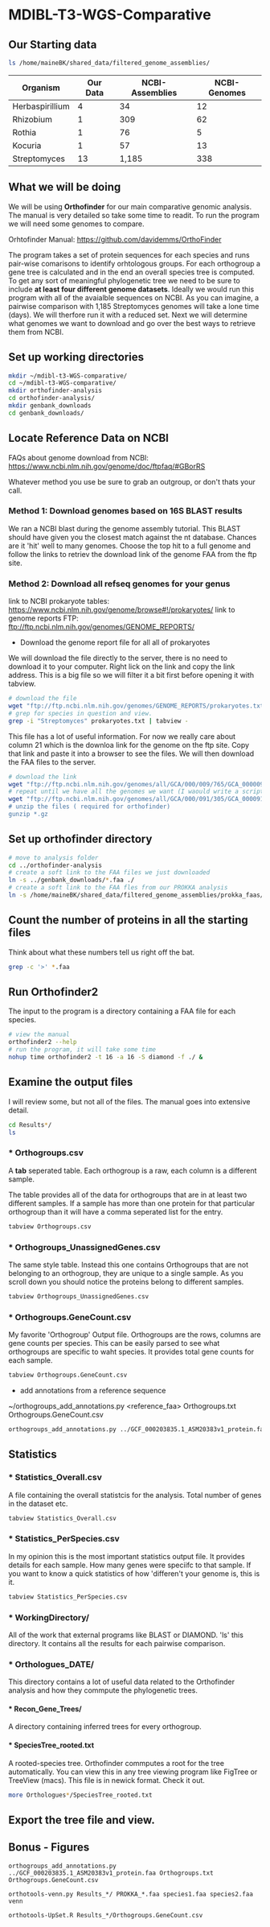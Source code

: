 # MDIBL-T3-WGS-Comparative

## Our Starting data

```bash
ls /home/maineBK/shared_data/filtered_genome_assemblies/
```


Organism       |  Our Data      | NCBI-Assemblies | NCBI-Genomes
-------------  | -------------- | -------------   | ------------
Herbaspirillium| 4              | 34    | 12
Rhizobium      | 1              | 309    | 62
Rothia         | 1              | 76    | 5
Kocuria        | 1              | 57   | 13
Streptomyces   | 13             | 1,185    | 338

## What we will be doing

We will be using **Orthofinder** for our main comparative genomic analysis. The manual is very detailed so take some time to readit. To run the program we will need some genomes to compare.

Orhtofinder Manual: https://github.com/davidemms/OrthoFinder

The program takes a set of protein sequences for each species and runs pair-wise comarisons to identify orhtologous groups. For each orthogroup a gene tree is calculated and in the end an overall species tree is computed. To get any sort of meaningful phylogenetic tree we need to be sure to include **at least four different genome datasets**. Ideally we would run this program with all of the avaialble sequences on NCBI. As you can imagine, a pairwise comparison with 1,185 Streptomyces genomes will take a lone time (days). We will therfore run it with a reduced set. Next we will determine what genomes we want to download and go over the best ways to retrieve them from NCBI.


## Set up working directories
```bash
mkdir ~/mdibl-t3-WGS-comparative/
cd ~/mdibl-t3-WGS-comparative/
mkdir orthofinder-analysis
cd orthofinder-analysis/
mkdir genbank_downloads
cd genbank_downloads/
```

## Locate Reference Data on NCBI

FAQs about genome download from NCBI: https://www.ncbi.nlm.nih.gov/genome/doc/ftpfaq/#GBorRS

Whatever method you use be sure to grab an outgroup, or don't thats your call.

### Method 1: Download genomes based on 16S BLAST results

We ran a NCBI blast during the genome assembly tutorial. This BLAST should have given you the closest match against the nt database. Chances are it 'hit' well to many genomes. Choose the top hit to a full genome and follow the links to retriev the download link of the genome FAA from the ftp site.


### Method 2: Download all refseq genomes for your genus

link to NCBI prokaryote tables: https://www.ncbi.nlm.nih.gov/genome/browse#!/prokaryotes/
link to genome reports FTP: ftp://ftp.ncbi.nlm.nih.gov/genomes/GENOME_REPORTS/

* Download the genome report file for all all of prokaryotes

We will download the file directly to the server, there is no need to download it to your computer. Right lick on the link and copy the link address. This is a big file so we will filter it a bit first before opening it with tabview.

```bash
# download the file
wget "ftp://ftp.ncbi.nlm.nih.gov/genomes/GENOME_REPORTS/prokaryotes.txt"
# grep for species in question and view.
grep -i "Streptomyces" prokaryotes.txt | tabview -
```

This file has a lot of useful information. For now we really care about column 21 which is the downloa link for the genome on the ftp site. Copy that link and paste it into a browser to see the files. We will then download the FAA files to the server.

```bash
# download the link
wget "ftp://ftp.ncbi.nlm.nih.gov/genomes/all/GCA/000/009/765/GCA_000009765.2_ASM976v2/*.faa.gz"
# repeat until we have all the genomes we want (I waould write a script to do this"
wget "ftp://ftp.ncbi.nlm.nih.gov/genomes/all/GCA/000/091/305/GCA_000091305.1_ASM9130v1".faa.gz"
# unzip the files ( required for orthofinder)
gunzip *.gz
```


## Set up orthofinder directory

```bash
# move to analysis folder
cd ../orthofinder-analysis
# create a soft link to the FAA files we just downloaded
ln -s ../genbank_downloads/*.faa ./
# create a soft link to the FAA fles from our PROKKA analysis
ln -s /home/maineBK/shared_data/filtered_genome_assemblies/prokka_faas/*.faa ./
```

## Count the number of proteins in all the starting files
Think about what these numbers tell us right off the bat.

```bash
grep -c '>' *.faa
```

## Run Orthofinder2

The input to the program is a directory containing a FAA file for each species.

```bash
# view the manual
orthofinder2 --help
# run the program, it will take some time
nohup time orthofinder2 -t 16 -a 16 -S diamond -f ./ &
```

## Examine the output files

I will review some, but not all of the files. The manual goes into extensive detail.

```bash
cd Results*/
ls
```

### * Orthogroups.csv

A **tab** seperated table. Each orthogroup is a raw, each column is a different sample.

The table provides all of the data for orthogroups that are in at least two different samples. If a sample has more than one protein for that particular orthogroup than it will have a comma seperated list for the entry. 

```bash
tabview Orthogroups.csv
```

### * Orthogroups_UnassignedGenes.csv

The same style table. Instead this one contains Orthogroups that are not belonging to an orthogroup, they are unique to a single sample. As you scroll down you should notice the proteins belong to different samples.

```bash
tabview Orthogroups_UnassignedGenes.csv
```

###  * Orthogroups.GeneCount.csv

My favorite 'Orthogroup' Output file. Orthogroups are the rows, columns are gene counts per species. This can be easily parsed to see what orthogroups are specific to waht species. It provides total gene counts for each sample.

```bash
tabview Orthogroups.GeneCount.csv
```

* add annotations from a reference sequence

~/orthogroups_add_annotations.py <reference_faa> Orthogroups.txt  Orthogroups.GeneCount.csv

```bash
orthogroups_add_annotations.py ../GCF_000203835.1_ASM20383v1_protein.faa Orthogroups.txt  Orthogroups.GeneCount.csv | tabview -
```


## Statistics

### * Statistics_Overall.csv

A file containing the overall statistcis for the analysis. Total number of genes in the dataset etc. 

```bash
tabview Statistics_Overall.csv
```

### * Statistics_PerSpecies.csv

In my opinion this is the most important statistics output file. It provides details for each sample. How many genes were speciifc to that sample. If you want to know a quick statistics of how 'differen't your genome is, this is it.

```bash
tabview Statistics_PerSpecies.csv
```

### * WorkingDirectory/

All of the work that external programs like BLAST or DIAMOND. 'ls' this directory. It contains all the results for each pairwise comparison.

### * Orthologues_DATE/

This directory contains a lot of useful data related to the Orthofinder analysis and how they commpute the phylogenetic trees.

#### * Recon_Gene_Trees/

A directory containing inferred trees for every orthogroup.

#### * SpeciesTree_rooted.txt

A rooted-species tree. Orthofinder commputes a root for the tree automatically. You can view this in any tree viewing program like FigTree or TreeView (macs). This file is in newick format. Check it out.

```bash
more Orthologues*/SpeciesTree_rooted.txt
```

## Export the tree file and view.


## Bonus - Figures
```
orthogroups_add_annotations.py ../GCF_000203835.1_ASM20383v1_protein.faa Orthogroups.txt  Orthogroups.GeneCount.csv

orthotools-venn.py Results_*/ PROKKA_*.faa species1.faa species2.faa  venn

orthotools-UpSet.R Results_*/Orthogroups.GeneCount.csv

```




